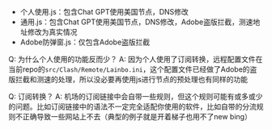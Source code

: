 - 个人使用.js：包含Chat GPT使用美国节点，DNS修改
- 通用.js：包含Chat GPT使用美国节点，DNS修改，Adobe盗版拦截，测速地址修改为真实情况
- Adobe防弹窗.js：仅包含Adobe盗版拦截

Q: 为什么个人使用的功能反而少？
A: 因为个人使用了订阅转换，远程配置文件在当前repo的`src/Clash/Remote/Lainbo.ini`，这个配置文件已经做了Adobe的盗版拦截和测速的处理，所以没必要再使用js进行节点的预处理也有同样的功能

Q: 订阅转换？
A: 机场的订阅链接中会自带一些规则，但这个规则可能有或多或少的问题。比如订阅链接中的语法不一定完全适配你使用的软件，比如自带的分流规则不正确导致一些网站上不去（典型的例子就是开着梯子也用不了new bing）
